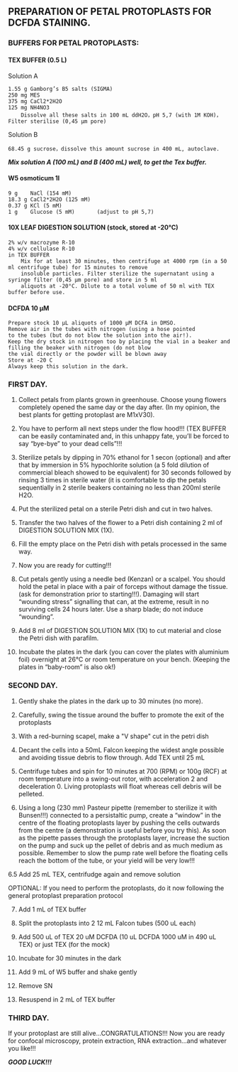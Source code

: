 ## PREPARATION OF PETAL PROTOPLASTS FOR DCFDA STAINING.

### BUFFERS FOR PETAL PROTOPLASTS:

#### TEX BUFFER (0.5 L)


Solution A
```
1.55 g Gamborg’s B5 salts (SIGMA) 
250 mg MES
375 mg CaCl2*2H2O
125 mg NH4NO3
    Dissolve all these salts in 100 mL ddH2O，pH 5,7 (with 1M KOH)，Filter sterilise (0,45 µm pore)
```
Solution B
```
68.45 g sucrose，dissolve this amount sucrose in 400 mL, autoclave.
```
___Mix solution A (100 mL) and B (400 mL) well, to get the Tex buffer.___

#### W5 osmoticum	1l 
```
9 g    NaCl (154 mM)
18.3 g CaCl2*2H2O (125 mM)
0.37 g KCl (5 mM)
1 g    Glucose (5 mM)       (adjust to pH 5,7)
```

#### 10X LEAF DIGESTION SOLUTION (stock, stored at -20°C)
```
2% w/v macrozyme R-10
4% w/v cellulase R-10
in TEX BUFFER
	Mix for at least 30 minutes, then centrifuge at 4000 rpm (in a 50 ml centrifuge tube) for 15 minutes to remove 
	insoluble particles. Filter sterilize the supernatant using a syringe filter (0,45 µm pore) and store in 5 ml 
	aliquots at -20°C. Dilute to a total volume of 50 ml with TEX buffer before use.
```

#### DCFDA	10 µM
```		
Prepare stock 10 µL aliquots of 1000 µM DCFA in DMSO. 
Remove air in the tubes with nitrogen (using a hose pointed
to the tubes (but do not blow the solution into the air!). 
Keep the dry stock in nitrogen too by placing the vial in a beaker and filling the beaker with nitrogen (do not blow 
the vial directly or the powder will be blown away
Store at -20 C
Always keep this solution in the dark.
```



### FIRST DAY.

1.	Collect petals from plants grown in greenhouse. Choose young flowers completely opened the same day or the day after. (In my opinion, the best plants for getting protoplast are M1xV30).

2.	You have to perform all next steps under the flow hood!!! (TEX BUFFER can be easily contaminated and, in this unhappy fate, you’ll be forced to say “bye-bye” to your dead cells”!!!

3.	Sterilize petals by dipping in 70% ethanol for 1 secon (optional) and after that by immersion in 5% hypochlorite solution (a 5 fold dilution of commercial bleach showed to be equivalent) for 30 seconds followed by rinsing 3 times in sterile water (it is comfortable to dip the petals sequentially in 2 sterile beakers containing no less than 200ml sterile H2O.

4.	Put the sterilized petal on a sterile Petri dish and cut in two halves.

5.	Transfer the two halves of the flower to a Petri dish containing 2 ml of DIGESTION SOLUTION MIX (1X).

6.	Fill the empty place on the Petri dish with petals processed in the same way.

7.	Now you are ready for cutting!!!

8.	Cut petals gently using a needle bed (Kenzan) or a scalpel. You should hold the petal in place with a pair of forceps without damage the tissue. (ask for demonstration prior to starting!!!). Damaging will start “wounding stress” signalling that can, at the extreme, result in no surviving cells 24 hours later. Use a sharp blade; do not induce “wounding”.

9.	Add 8 ml of DIGESTION SOLUTION MIX (1X) to cut material and close the Petri dish with parafilm.

10.	Incubate the plates in the dark (you can cover the plates with aluminium foil) overnight at 26°C or room temperature on your bench. (Keeping the plates in “baby-room” is also ok!)


### SECOND DAY.

1. Gently shake the plates in the dark up to 30 minutes (no more).

2. Carefully, swing the tissue around the buffer to promote the exit of the protoplasts 

3. With a red-burning scapel, make a "V shape" cut in the petri dish

4. Decant the cells into a 50mL Falcon keeping the widest angle possible and avoiding tissue debris to flow through. Add TEX until 25 mL

5. Centrifuge tubes and spin for 10 minutes at 700 (RPM) or 100g (RCF) at room temperature into a swing-out rotor, with acceleration 2 and deceleration 0. Living protoplasts will float whereas cell debris will be pelleted.

6.	Using a long (230 mm) Pasteur pipette (remember to sterilize it with Bunsen!!!) connected to a persistaltic pump, create a “window” in the centre of the floating protoplasts layer by pushing the cells outwards from the centre (a demonstration is useful before you try this). As soon as the pipette passes through the protoplasts layer, increase the suction on the pump and suck up the pellet of debris and as much medium as possible. 
Remember to slow the pump rate well before the floating cells reach the bottom of the tube, or your yield will be very low!!!

6.5 Add 25 mL TEX, centrifudge again and remove solution

OPTIONAL: If you need to perform the protoplasts, do it now following the general protoplast preparation protocol

7. Add 1 mL of TEX buffer

8. Split the protoplasts into 2 12 mL Falcon tubes (500 uL each)

9. Add 500 uL of TEX 20 uM DCFDA (10 uL DCFDA 1000 uM in 490 uL TEX) or just TEX (for the mock)

10. Incubate for 30 minutes in the dark

11.	Add 9 mL of W5 buffer and shake gently

12.	Remove SN

13. Resuspend in 2 mL of TEX buffer


### THIRD DAY.

If your protoplast are still alive...CONGRATULATIONS!!!
Now you are ready for confocal microscopy, protein extraction, RNA extraction...and whatever you like!!!

___GOOD LUCK!!!___
